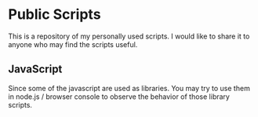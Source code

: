 # Public Scripts
This is a repository of my personally used scripts. I would like to share it to anyone who may find the scripts useful.

## JavaScript
Since some of the javascript are used as libraries. You may try to use them in node.js / browser console to observe the behavior of those library scripts.